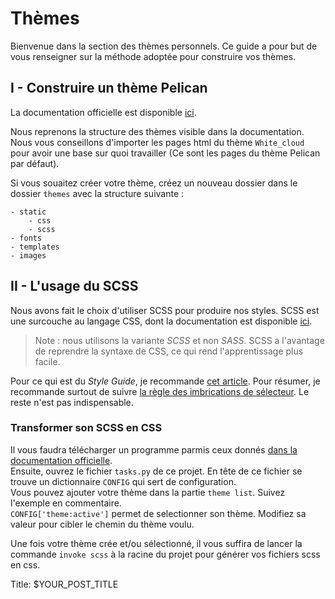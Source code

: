 # Thèmes

Bienvenue dans la section des thèmes personnels. Ce guide a pour but de vous renseigner sur la méthode adoptée pour construire vos thèmes.

## I - Construire un thème Pelican

La documentation officielle est disponible [ici](http://docs.getpelican.com/en/3.6.3/themes.html).  
  
Nous reprenons la structure des thèmes visible dans la documentation. Nous vous conseillons d'importer les pages html du thème `White_cloud` pour avoir une base sur quoi travailler (Ce sont les pages du thème Pelican par défaut).

Si vous souaitez créer votre thème, créez un nouveau dossier dans le dossier `themes` avec la structure suivante :

```text
- static
    - css
    - scss
- fonts
- templates
- images
```

## II - L'usage du SCSS

Nous avons fait le choix d'utiliser SCSS pour produire nos styles. SCSS est une surcouche au langage CSS, dont la documentation est disponible [ici](https://sass-lang.com/guide).
  
>Note : nous utilisons la variante *SCSS* et non *SASS*. SCSS a l'avantage de reprendre la syntaxe de CSS, ce qui rend l'apprentissage plus facile.

Pour ce qui est du *Style Guide*, je recommande [cet article](https://sass-guidelin.es/fr/). Pour résumer, je recommande surtout de suivre [la règle des imbrications de sélecteur](https://sass-guidelin.es/fr/#imbrication-des-slecteurs). Le reste n'est pas indispensable.  
  
### Transformer son SCSS en CSS

Il vous faudra télécharger un programme parmis ceux donnés [dans la documentation officielle](https://sass-lang.com/install).  
Ensuite, ouvrez le fichier `tasks.py` de ce projet. En tête de ce fichier se trouve un dictionnaire `CONFIG` qui sert de configuration.  
Vous pouvez ajouter votre thème dans la partie `theme list`. Suivez l'exemple en commentaire.  
`CONFIG['theme:active']` permet de selectionner son thème. Modifiez sa valeur pour cibler le chemin du thème voulu.  
  
Une fois votre thème crée et/ou sélectionné, il vous suffira de lancer la commande `invoke scss` à la racine du projet pour générer vos fichiers scss en css.

Title: $YOUR_POST_TITLE